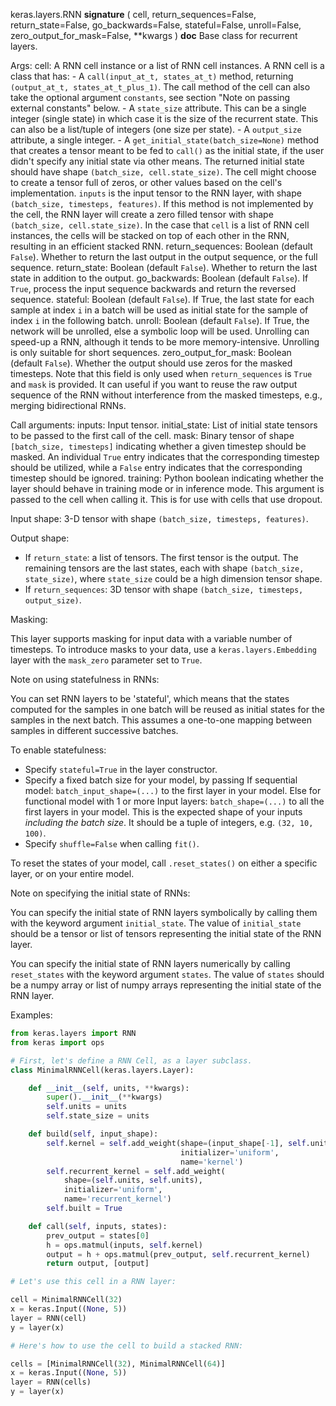 keras.layers.RNN
__signature__
(
  cell,
  return_sequences=False,
  return_state=False,
  go_backwards=False,
  stateful=False,
  unroll=False,
  zero_output_for_mask=False,
  **kwargs
)
__doc__
Base class for recurrent layers.

Args:
    cell: A RNN cell instance or a list of RNN cell instances.
        A RNN cell is a class that has:
        - A `call(input_at_t, states_at_t)` method, returning
        `(output_at_t, states_at_t_plus_1)`. The call method of the
        cell can also take the optional argument `constants`, see
        section "Note on passing external constants" below.
        - A `state_size` attribute. This can be a single integer
        (single state) in which case it is the size of the recurrent
        state. This can also be a list/tuple of integers
        (one size per state).
        - A `output_size` attribute, a single integer.
        - A `get_initial_state(batch_size=None)`
        method that creates a tensor meant to be fed to `call()` as the
        initial state, if the user didn't specify any initial state
        via other means. The returned initial state should have
        shape `(batch_size, cell.state_size)`.
        The cell might choose to create a tensor full of zeros,
        or other values based on the cell's implementation.
        `inputs` is the input tensor to the RNN layer, with shape
        `(batch_size, timesteps, features)`.
        If this method is not implemented
        by the cell, the RNN layer will create a zero filled tensor
        with shape `(batch_size, cell.state_size)`.
        In the case that `cell` is a list of RNN cell instances, the cells
        will be stacked on top of each other in the RNN, resulting in an
        efficient stacked RNN.
    return_sequences: Boolean (default `False`). Whether to return the last
        output in the output sequence, or the full sequence.
    return_state: Boolean (default `False`).
        Whether to return the last state in addition to the output.
    go_backwards: Boolean (default `False`).
        If `True`, process the input sequence backwards and return the
        reversed sequence.
    stateful: Boolean (default `False`). If True, the last state
        for each sample at index `i` in a batch will be used as initial
        state for the sample of index `i` in the following batch.
    unroll: Boolean (default `False`).
        If True, the network will be unrolled, else a symbolic loop will be
        used. Unrolling can speed-up a RNN, although it tends to be more
        memory-intensive. Unrolling is only suitable for short sequences.
    zero_output_for_mask: Boolean (default `False`).
        Whether the output should use zeros for the masked timesteps.
        Note that this field is only used when `return_sequences`
        is `True` and `mask` is provided.
        It can useful if you want to reuse the raw output sequence of
        the RNN without interference from the masked timesteps, e.g.,
        merging bidirectional RNNs.

Call arguments:
    inputs: Input tensor.
    initial_state: List of initial state tensors to be passed to the first
        call of the cell.
    mask: Binary tensor of shape `[batch_size, timesteps]`
        indicating whether a given timestep should be masked.
        An individual `True` entry indicates that the corresponding
        timestep should be utilized, while a `False` entry indicates
        that the corresponding timestep should be ignored.
    training: Python boolean indicating whether the layer should behave in
        training mode or in inference mode. This argument is passed
        to the cell when calling it.
        This is for use with cells that use dropout.

Input shape:
    3-D tensor with shape `(batch_size, timesteps, features)`.

Output shape:

- If `return_state`: a list of tensors. The first tensor is
the output. The remaining tensors are the last states,
each with shape `(batch_size, state_size)`, where `state_size` could
be a high dimension tensor shape.
- If `return_sequences`: 3D tensor with shape
`(batch_size, timesteps, output_size)`.

Masking:

This layer supports masking for input data with a variable number
of timesteps. To introduce masks to your data,
use a `keras.layers.Embedding` layer with the `mask_zero` parameter
set to `True`.

Note on using statefulness in RNNs:

You can set RNN layers to be 'stateful', which means that the states
computed for the samples in one batch will be reused as initial states
for the samples in the next batch. This assumes a one-to-one mapping
between samples in different successive batches.

To enable statefulness:

- Specify `stateful=True` in the layer constructor.
- Specify a fixed batch size for your model, by passing
If sequential model:
    `batch_input_shape=(...)` to the first layer in your model.
Else for functional model with 1 or more Input layers:
    `batch_shape=(...)` to all the first layers in your model.
This is the expected shape of your inputs
*including the batch size*.
It should be a tuple of integers, e.g. `(32, 10, 100)`.
- Specify `shuffle=False` when calling `fit()`.

To reset the states of your model, call `.reset_states()` on either
a specific layer, or on your entire model.

Note on specifying the initial state of RNNs:

You can specify the initial state of RNN layers symbolically by
calling them with the keyword argument `initial_state`. The value of
`initial_state` should be a tensor or list of tensors representing
the initial state of the RNN layer.

You can specify the initial state of RNN layers numerically by
calling `reset_states` with the keyword argument `states`. The value of
`states` should be a numpy array or list of numpy arrays representing
the initial state of the RNN layer.

Examples:

```python
from keras.layers import RNN
from keras import ops

# First, let's define a RNN Cell, as a layer subclass.
class MinimalRNNCell(keras.layers.Layer):

    def __init__(self, units, **kwargs):
        super().__init__(**kwargs)
        self.units = units
        self.state_size = units

    def build(self, input_shape):
        self.kernel = self.add_weight(shape=(input_shape[-1], self.units),
                                      initializer='uniform',
                                      name='kernel')
        self.recurrent_kernel = self.add_weight(
            shape=(self.units, self.units),
            initializer='uniform',
            name='recurrent_kernel')
        self.built = True

    def call(self, inputs, states):
        prev_output = states[0]
        h = ops.matmul(inputs, self.kernel)
        output = h + ops.matmul(prev_output, self.recurrent_kernel)
        return output, [output]

# Let's use this cell in a RNN layer:

cell = MinimalRNNCell(32)
x = keras.Input((None, 5))
layer = RNN(cell)
y = layer(x)

# Here's how to use the cell to build a stacked RNN:

cells = [MinimalRNNCell(32), MinimalRNNCell(64)]
x = keras.Input((None, 5))
layer = RNN(cells)
y = layer(x)
```
